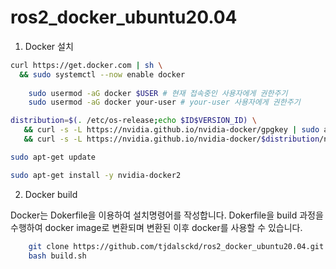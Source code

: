 # ros2_docker_ubuntu20.04

1. Docker 설치
```bash
curl https://get.docker.com | sh \
  && sudo systemctl --now enable docker
 
    sudo usermod -aG docker $USER # 현재 접속중인 사용자에게 권한주기
    sudo usermod -aG docker your-user # your-user 사용자에게 권한주기

distribution=$(. /etc/os-release;echo $ID$VERSION_ID) \
   && curl -s -L https://nvidia.github.io/nvidia-docker/gpgkey | sudo apt-key add - \
   && curl -s -L https://nvidia.github.io/nvidia-docker/$distribution/nvidia-docker.list | sudo tee /etc/apt/sources.list.d/nvidia-docker.list

sudo apt-get update

sudo apt-get install -y nvidia-docker2
```


2. Docker build

Docker는 Dokerfile을 이용하여 설치명령어를 작성합니다. Dokerfile을 build 과정을 수행하여 docker image로 변환되며 변환된 이후 docker를 사용할 수 있습니다.

```bash
    git clone https://github.com/tjdalsckd/ros2_docker_ubuntu20.04.git
    bash build.sh
```
